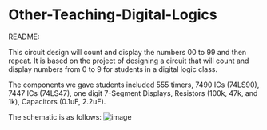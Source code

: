 # Other-Teaching-Digital-Logics
README:

  This circuit design will count and display the numbers 00 to 99 and then repeat.  It is based on the project of designing a circuit that will count and display numbers from 0 to 9 for students in a digital logic class. 

  The components we gave students included 555 timers, 7490 ICs (74LS90), 7447 ICs (74LS47), one digit 7-Segment Displays, Resistors (100k, 47k, and 1k), Capacitors (0.1uF, 2.2uF).

  The schematic is as follows:
  ![image](https://user-images.githubusercontent.com/37091297/205183939-169dad71-8f1c-44ea-8019-9b12024c118a.png)
